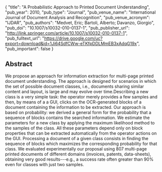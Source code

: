 {
  "title": "A Probabilistic Approach to Printed Document Understanding",
  "pub_year": 2010,
  "pub_type": "Journal",
  "pub_venue_name": "International Journal of Document Analysis and Recognition",
  "pub_venue_acronym": "IJDAR",
  "pub_authors": "Medvet, Eric; Bartoli, Alberto; Davanzo, Giorgio",
  "pub_doi": "10.1007/s10032-010-0137-1",
  "pub_publisher_url": "http://link.springer.com/article/10.1007/s10032-010-0137-1",
  "pub_fulltext_url": "https://drive.google.com/uc?export=download&id=1Ji64SdfCWw-eTKfpDDLMmEB3xAdqG19x",
  "pub_important": false
}

## Abstract
We propose an approach for information extraction for multi-page printed document understanding. The approach is designed for scenarios in which the set of possible document classes, i.e., documents sharing similar content and layout, is large and may evolve over time.Describing a new class is a very simple task: the operator merely provides a few samples and then, by means of a a GUI, clicks on the OCR-generated blocks of a document containing the information to be extracted. Our approach is based on probability: we derived a general form for the probability that a sequence of blocks contains the searched information. We estimate the parameters for a new class by applying the maximum likelihood method to the samples of the class. All these parameters depend only on block properties that can be extracted automatically from the operator actions on the GUI. Processing a document of a given class consists in finding the sequence of blocks which maximizes the corresponding probability for that class. We evaluated experimentally our proposal using 807 multi-page printed documents of different domains (invoices, patents, data-sheets), obtaining very good results---e.g., a success rate often greater than 90% even for classes with just two samples.

